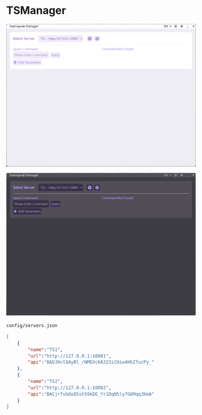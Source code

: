 # TSManager

![image-20250123070430074](https://raw.githubusercontent.com/la02w/TSManager/refs/heads/main/image/image-20250123070430074.png)

![image-20250123070440379](https://raw.githubusercontent.com/la02w/TSManager/refs/heads/main/image/image-20250123070440379.png)

`config/servers.json`

```json
[
    {
        "name":"TS1",
        "url":"http://127.0.0.1:10081",
        "api":"BADJHct8AyBl_rNMEXcKA323iCHiw4HhZfucPy_"
    },
    {
        "name":"TS2",
        "url":"http://127.0.0.1:10082",
        "api":"BACjrfvbOoQ5sh59kDE_Yr1DqN5ly7G6MqqJKmA"
    }
]
```

